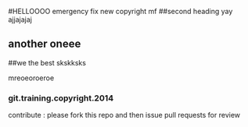 #HELLOOOO
emergency fix new copyright mf
##second heading yay
ajjajajaj

## another oneee
##we the best
skskksks

mreoeoroeroe
### git.training.copyright.2014
contribute : please fork this repo and then issue pull requests for review